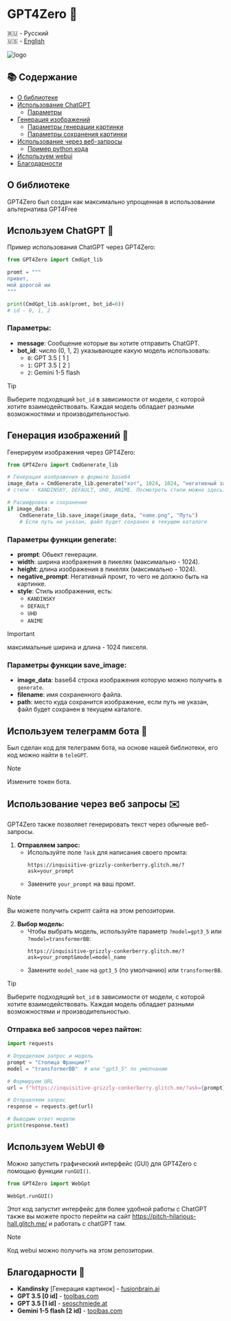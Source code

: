 # GPT4Zero 🚀

🇷🇺 - Русский                                                                                                                                                                                                                               
🇺🇸 - [English](https://github.com/Qwez-source/GPT4Zero/blob/main/README.md)

![logo](https://i.ibb.co/3SQqx9v/photo-2024-08-31-12-14-53.jpg)

## 📚 Содержание
- [О библиотеке](#о-библиотеке)
- [Использование ChatGPT](#используем-chatgpt-)
  - [Параметры](#параметры)
- [Генерация изображений](#генерация-изображений-)
  - [Параметры генерации картинки](#параметры-функции-generate)
  - [Параметры сохранения картинки](#параметры-функции-save_image)
- [Использование через веб-запросы](#использование-через-веб-запросы-)
  - [Пример python кода](#отправка-веб-запросов-через-пайтон)
- [Используем webui](#используем-webui-)
- [Благодарности](#благодарности-)

## О библиотеке

GPT4Zero был создан как максимально упрощенная в использовании альтернатива GPT4Free

## Используем ChatGPT 🤖

Пример использования ChatGPT через GPT4Zero:

```python
from GPT4Zero import CmdGpt_lib

promt = """
привет,
мой дорогой ии
"""

print(CmdGpt_lib.ask(promt, bot_id=0))
# id - 0, 1, 2
```

### Параметры:
- **message**: Сообщение которые вы хотите отправить ChatGPT.
- **bot_id**: число (0, 1, 2) указывающее какую модель использовать:
  - `0`: GPT 3.5 [ 1 ]
  - `1`: GPT 3.5 [ 2 ]
  - `2`: Gemini 1-5 flash
 
> [!TIP]
>  Выберите подходящий `bot_id` в зависимости от модели, с которой хотите взаимодействовать. Каждая модель обладает разными возможностями и производительностью.

## Генерация изображений 🎨

Генерируем изображения через GPT4Zero:

```python
from GPT4Zero import CmdGenerate_lib

# Генерация изображения в формате base64
image_data = CmdGenerate_lib.generate("кот", 1024, 1024, "негативный запрос", "стиль") 
# стили - KANDINSKY, DEFAULT, UHD, ANIME. Посмотреть стили можно здесь: https://cdn.fusionbrain.ai/static/styles/key

# Расшифровка и сохранение
if image_data:
    CmdGenerate_lib.save_image(image_data, "name.png", "Путь") 
    # Если путь не указан, файл будет сохранен в текущем каталоге
```

### Параметры функции generate:
- **prompt**: Обьект генерации.
- **width**: ширина изображения в пикелях (максимально - 1024).
- **height**: длина изображения в пикелях (максимально - 1024).
- **negative_prompt**: Негативный промт, то чего не должно быть на картинке.
- **style**: Стиль изображения, есть:
  - `KANDINSKY`
  - `DEFAULT`
  - `UHD`
  - `ANIME`
> [!IMPORTANT]
> максимальные ширина и длина - 1024 пикселя.

### Параметры функции save_image:
- **image_data**: base64 строка изображения которую можно получить в `generate`.
- **filename**: имя сохраненного файла.
- **path**: место куда сохранится изображение, если путь не указан, файл будет сохранен в текущем каталоге.

## Используем телеграмм бота 💬
Был сделан код для телеграмм бота, на основе нашей библиотеки, его код можно найти в `teleGPT`.

> [!NOTE]
>  Измените токен бота.

## Использование через веб запросы ✉️

GPT4Zero также позволяет генерировать текст через обычные веб-запросы.

1. **Отправляем запрос:**
   - Используйте поле `?ask` для написания своего промта:
     ```
     https://inquisitive-grizzly-conkerberry.glitch.me/?ask=your_prompt
     ```
   - Замените `your_prompt` на ваш промт.

> [!NOTE]
> Вы можете получить скрипт сайта на этом репозитории.

2. **Выбор модель:**
   - Чтобы выбрать модель, используйте параметр `?model=gpt3_5` или `?model=transformerBB`:
     ```
     https://inquisitive-grizzly-conkerberry.glitch.me/?ask=your_prompt&model=model_name
     ```
   - Замените `model_name` на `gpt3_5` (по умолчанию) или `transformerBB`.

> [!TIP]
> Выберите подходящий `bot_id` в зависимости от модели, с которой хотите взаимодействовать. Каждая модель обладает разными возможностями и производительностью.

### Отправка веб запросов через пайтон:

```python
import requests

# Определяем запрос и модель
prompt = "Столица Франции?"
model = "transformerBB"  # или "gpt3_5" по умолчанию

# Формируем URL
url = f"https://inquisitive-grizzly-conkerberry.glitch.me/?ask={prompt}&model={model}"

# Отправляем запрос
response = requests.get(url)

# Выводим ответ модели
print(response.text)
```

## Используем WebUI 🌐
Можно запустить графический интерфейс (GUI) для GPT4Zero с помощью функции `runGUI()`.
```Python
from GPT4Zero import WebGpt

WebGpt.runGUI()
```
Этот код запустит интерфейс для более удобной работы с ChatGPT                                                                                                  
также вы можете просто перейти на сайт https://pitch-hilarious-hall.glitch.me/ и работать с chatGPT там.

> [!NOTE]
> Код webui можно получить на этом репозитории.

## Благодарности 🙌

- **Kandinsky** [Генерация картинок] - [fusionbrain.ai](https://fusionbrain.ai/)
- **GPT 3.5 [0 id]** - [toolbas.com](https://toolbaz.com/writer/chat-gpt-alternative)
- **GPT 3.5 [1 id]** - [seoschmiede.at](https://seoschmiede.at/en/aitools/chatgpt-tool/)
- **Gemini 1-5 flash [2 id]** - [toolbas.com](https://toolbaz.com/writer/chat-gpt-alternative)
